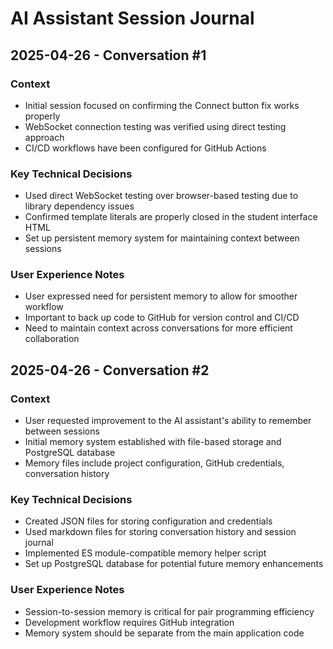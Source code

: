 # AI Assistant Session Journal

## 2025-04-26 - Conversation #1

### Context
- Initial session focused on confirming the Connect button fix works properly
- WebSocket connection testing was verified using direct testing approach
- CI/CD workflows have been configured for GitHub Actions

### Key Technical Decisions
- Used direct WebSocket testing over browser-based testing due to library dependency issues
- Confirmed template literals are properly closed in the student interface HTML
- Set up persistent memory system for maintaining context between sessions

### User Experience Notes
- User expressed need for persistent memory to allow for smoother workflow
- Important to back up code to GitHub for version control and CI/CD
- Need to maintain context across conversations for more efficient collaboration

## 2025-04-26 - Conversation #2

### Context
- User requested improvement to the AI assistant's ability to remember between sessions
- Initial memory system established with file-based storage and PostgreSQL database
- Memory files include project configuration, GitHub credentials, conversation history

### Key Technical Decisions
- Created JSON files for storing configuration and credentials
- Used markdown files for storing conversation history and session journal
- Implemented ES module-compatible memory helper script
- Set up PostgreSQL database for potential future memory enhancements

### User Experience Notes
- Session-to-session memory is critical for pair programming efficiency
- Development workflow requires GitHub integration
- Memory system should be separate from the main application code